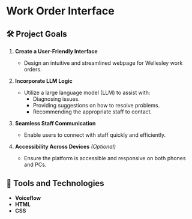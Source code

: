 # Work Order Interface  

## 🛠️ Project Goals  
1. **Create a User-Friendly Interface**  
   - Design an intuitive and streamlined webpage for Wellesley work orders.  

2. **Incorporate LLM Logic**  
   - Utilize a large language model (LLM) to assist with:  
     - Diagnosing issues.  
     - Providing suggestions on how to resolve problems.  
     - Recommending the appropriate staff to contact.  

3. **Seamless Staff Communication**  
   - Enable users to connect with staff quickly and efficiently.  

4. **Accessibility Across Devices** *(Optional)*  
   - Ensure the platform is accessible and responsive on both phones and PCs.  

## 🧰 Tools and Technologies  
- **Voiceflow**  
- **HTML**  
- **CSS**  
